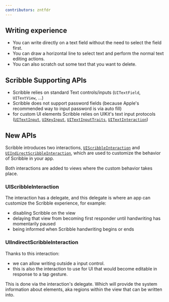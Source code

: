 ```yaml
---
contributors: zntfdr
---
```


## Writing experience

- You can write directly on a text field without the need to select the field first.
- You can draw a horizontal line to select text and perform the normal text editing actions.
- You can also scratch out some text that you want to delete.

## Scribble Supporting APIs

- Scribble relies on standard Text controls/inputs (`UITextField`, `UITextView`, ...)
- Scribble does not support password fields (because Apple's recommended way to input password is via auto fill)
- for custom UI elements Scribble relies on UIKit's text input protocols ([`UITextInput`][UITextInput], [`UIKeyInput`][UIKeyInput], [`UITextInputTraits`][UITextInputTraits], [`UITextInteraction`][UITextInteraction])

## New APIs

Scribble introduces two interactions, [`UIScribbleInteraction`][UIScribbleInteraction] and [`UIIndirectScribbleInteraction`][UIIndirectScribbleInteraction], which are used to customize the behavior of Scribble in your app.

Both interactions are added to views where the custom behavior takes place.

### UIScribbleInteraction

The interaction has a delegate, and this delegate is where an app can customize the Scribble experience, for example:

- disabling Scribble on the view
- delaying that view from becoming first responder until handwriting has momentarily paused
- being informed when Scribble handwriting begins or ends

### UIIndirectScribbleInteraction

Thanks to this interaction:

- we can allow writing outside a input control.
- this is also the interaction to use for UI that would become editable in response to a tap gesture.

This is done via the interaction's delegate. Which will provide the system information about elements, aka regions within the view that can be written into.

[UIIndirectScribbleInteraction]: https://developer.apple.com/documentation/uikit/uiindirectscribbleinteraction
[UITextInput]: https://developer.apple.com/documentation/uikit/uitextinput
[UIKeyInput]: https://developer.apple.com/documentation/uikit/uikeyinput
[UITextInputTraits]: https://developer.apple.com/documentation/uikit/uitextinputtraits
[UITextInteraction]: https://developer.apple.com/documentation/uikit/uitextinteraction
[UIScribbleInteraction]: https://developer.apple.com/documentation/uikit/uiscribbleinteraction
